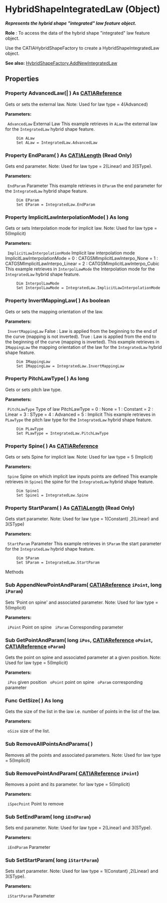 # HybridShapeIntegratedLaw (Object)

**_Represents the hybrid shape "integrated" law feature object._**

**Role** : To access the data of the hybrid shape "integrated" law feature object.

Use the CATIAHybridShapeFactory to create a HybridShapeIntegratedLaw object.

**See also:**      [HybridShapeFactory.AddNewIntegratedLaw](../GSMInterfaces/interface_HybridShapeFactory_68680.htm#AddNewIntegratedLaw)

## Properties

### Property **AdvancedLaw**(| ) As [CATIAReference](../InfInterfaces/interface_Reference_17481.md)

   Gets or sets the external law.
Note: Used for law type = 4(Advanced)

**Parameters:**

` AdvancedLaw`      External Law This example retrieves in `ALaw` the external law for the `IntegratedLaw` hybrid shape feature.

```VBScript
     Dim ALaw
     Set ALaw = IntegratedLaw.AdvancedLaw

```

### Property **EndParam**( ) As [CATIALength](../KnowledgeInterfaces/interface_Length_8108.md) (Read Only)

   Gets end parameter.
Note: Used for law type = 2(Linear) and 3(SType).

**Parameters:**

` EndParam`      Parameter This example retrieves in `EParam` the end parameter for the `IntegratedLaw` hybrid shape feature.

```VBScript
     Dim EParam
     Set EParam = IntegratedLaw.EndParam

```

### Property **ImplicitLawInterpolationMode**( ) As long

   Gets or sets Interpolation mode for implicit law.
Note: Used for law type = 5(Implicit)

**Parameters:**

` ImplicitLawInterpolationMode`      Implicit law interpolation mode ImplicitLawInterpolationMode = 0 : CATGSMImplicitLawInterpo_None = 1 : CATGSMImplicitLawInterpo_Linear = 2 : CATGSMImplicitLawInterpo_Cubic This example retrieves in `InterpolLawMode` the Interpolation mode for the `IntegratedLaw` hybrid shape feature.

```VBScript
     Dim InterpolLawMode
     Set InterpolLawMode = IntegratedLaw.ImplicitLawInterpolationMode

```

### Property **InvertMappingLaw**( ) As boolean

   Gets or sets the mapping orientation of the law.

**Parameters:**

` InvertMappingLaw`      False : Law is applied from the beginning to the end of the curve (mapping is not inverted).
True : Law is applied from the end to the beginning of the curve (mapping is inverted). This example retrieves in `IMappingLaw` the mapping orientation of the law for the `IntegratedLaw` hybrid shape feature.

```VBScript
     Dim IMappingLaw
     Set IMappingLaw = IntegratedLaw.InvertMappingLaw

```

### Property **PitchLawType**( ) As long

   Gets or sets pitch law type.

**Parameters:**

` PitchLawType`      Type of law PitchLawType = 0 : None = 1 : Constant = 2 : Linear = 3 : SType = 4 : Advanced = 5 : Implicit This example retrieves in `PLawType` the pitch law type for the `IntegratedLaw` hybrid shape feature.

```VBScript
     Dim PLawType
     Set PLawType = IntegratedLaw.PitchLawType

```

### Property **Spine**( ) As [CATIAReference](../InfInterfaces/interface_Reference_17481.md)

   Gets or sets Spine for implicit law.
Note: Used for law type = 5 (Implicit)

**Parameters:**

` Spine`      Spine on which implicit law inputs points are defined This example retrieves in `Spine1` the spine for the `IntegratedLaw` hybrid shape feature.

```VBScript
     Dim Spine1
     Set Spine1 = IntegratedLaw.Spine

```

### Property **StartParam**( ) As [CATIALength](../KnowledgeInterfaces/interface_Length_8108.md) (Read Only)

   Gets start parameter.
Note: Used for law type = 1(Constant) ,2(Linear) and 3(SType)

**Parameters:**

` StartParam`      Parameter This example retrieves in `SParam` the start parameter for the `IntegratedLaw` hybrid shape feature.

```VBScript
     Dim SParam
     Set SParam = IntegratedLaw.StartParam

```

Methods

### Sub **AppendNewPointAndParam**( [CATIAReference](../InfInterfaces/interface_Reference_17481.md)  `iPoint`,  long  `iParam`)

   Sets 'Point on spine' and associated parameter.
Note: Used for law type = 5(Implicit)

**Parameters:**

` iPoint`      Point on spine
` iParam`      Corresponding parameter

### Sub **GetPointAndParam**( long  `iPos`,  [CATIAReference](../InfInterfaces/interface_Reference_17481.md)  `oPoint`,  [CATIAReference](../InfInterfaces/interface_Reference_17481.md)  `oParam`)

   Gets the point on spine and associated parameter at a given position.
Note: Used for law type = 5(Implicit)

**Parameters:**

` iPos`      given position
` oPoint`      point on spine
` oParam`      corresponding parameter

### Func **GetSize**( ) As long

   Gets the size of the list in the law i.e. number of points in the list of the law.

**Parameters:**

` oSize`      size of the list.

### Sub **RemoveAllPointsAndParams**( )

   Removes all the points and associated parameters.
Note: Used for law type = 5(Implicit)  
### Sub **RemovePointAndParam**( [CATIAReference](../InfInterfaces/interface_Reference_17481.md)  `iPoint`)

   Removes a point and its parameter. for law type = 5(Implicit)

**Parameters:**

` iSpecPoint`      Point to remove

### Sub **SetEndParam**( long  `iEndParam`)

   Sets end parameter.
Note: Used for law type = 2(Linear) and 3(SType).

**Parameters:**

` iEndParam`      Parameter

### Sub **SetStartParam**( long  `iStartParam`)

   Sets start parameter.
Note: Used for law type = 1(Constant) ,2(Linear) and 3(SType).

**Parameters:**

` iStartParam`      Parameter
